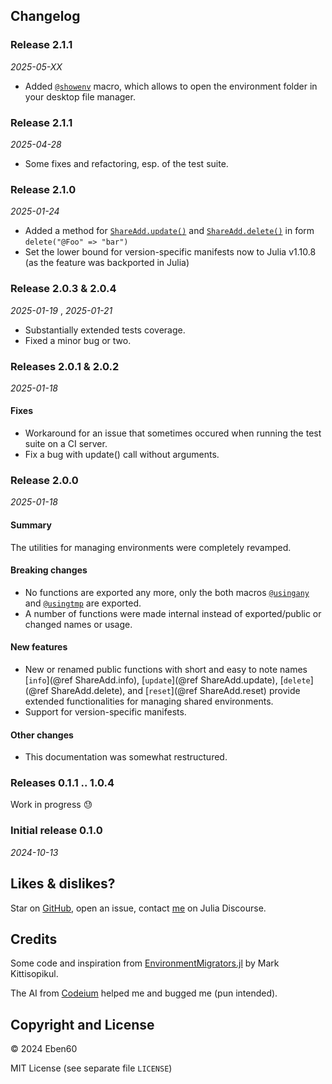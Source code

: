 ## Changelog

### Release 2.1.1

_2025-05-XX_ 

- Added [`@showenv`](@ref) macro, which allows to open the environment folder in your desktop file manager.

### Release 2.1.1

_2025-04-28_ 

- Some fixes and refactoring, esp. of the test suite.

### Release 2.1.0

_2025-01-24_ 

- Added a method for [`ShareAdd.update()`](@ref) and [`ShareAdd.delete()`](@ref) in form `delete("@Foo" => "bar")`
- Set the lower bound for version-specific manifests now to Julia v1.10.8 (as the feature was backported in Julia)

### Release 2.0.3 & 2.0.4

_2025-01-19_ , _2025-01-21_

- Substantially extended tests coverage. 
- Fixed a minor bug or two.

### Releases 2.0.1 & 2.0.2

_2025-01-18_ 

#### Fixes

- Workaround for an issue that sometimes occured when running the test suite on a CI server. 
- Fix a bug with update() call without arguments.

### Release 2.0.0

_2025-01-18_ 

#### Summary

The utilities for managing environments were completely revamped.

#### Breaking changes

- No functions are exported any more, only the both macros [`@usingany`](@ref) and [`@usingtmp`](@ref) are exported.
- A number of functions were made internal instead of exported/public or changed names or usage.

#### New features

- New or renamed public functions with short and easy to note names [`info`](@ref ShareAdd.info), [`update`](@ref ShareAdd.update), [`delete`](@ref ShareAdd.delete), and [`reset`](@ref ShareAdd.reset) provide extended functionalities for managing shared environments.
- Support for version-specific manifests.

#### Other changes

- This documentation was somewhat restructured.

### Releases 0.1.1 .. 1.0.4

Work in progress 😓

### Initial release  0.1.0

_2024-10-13_


## Likes & dislikes?

Star on [GitHub](https://github.com/Eben60/ShareAdd.jl), open an issue, contact [me](https://discourse.julialang.org/u/eben60/summary) on Julia Discourse.

## Credits

Some code and inspiration from [EnvironmentMigrators.jl](https://github.com/mkitti/EnvironmentMigrators.jl) by Mark Kittisopikul. 

The AI from [Codeium](https://codeium.com/) helped me and bugged me (pun intended).

## Copyright and License

© 2024 Eben60

MIT License (see separate file `LICENSE`)
